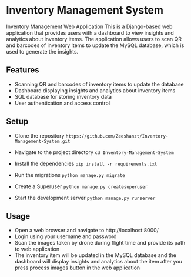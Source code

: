# Inventory Management System
Inventory Management Web Application
This is a Django-based web application that provides users with a dashboard to view insights and analytics about inventory items. The application allows users to scan QR and barcodes of inventory items to update the MySQL database, which is used to generate the insights.

## Features
* Scanning QR and barcodes of inventory items to update the database
* Dashboard displaying insights and analytics about inventory items
* SQL database for storing inventory data
* User authentication and access control

## Setup
* Clone the repository
```https://github.com/Zeeshanzt/Inventory-Management-System.git```

* Navigate to the project directory
```cd Inventory-Management-System```
* Install the dependencies
```pip install -r requirements.txt```
* Run the migrations
```python manage.py migrate```
* Create a Superuser
```python manage.py createsuperuser```
* Start the development server
```python manage.py runserver```
## Usage
* Open a web browser and navigate to http://localhost:8000/
* Login using your username and password
* Scan the images taken by drone during flight time and provide its path to web application
* The inventory item will be updated in the MySQL database and the dashboard will display insights and analytics about the item after you press process images button in the web application
